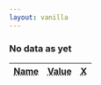 ```yaml
---
layout: vanilla
---
```

<head>
    <meta charset="utf-8">
    <meta http-equiv="Content-Type" content="text/html; charset=UTF-8">
    <meta http-equiv="X-UA-Compatible" content="IE=edge">
    <meta name="viewport" content="width=device-width, initial-scale=1">
    <!-- The above 3 meta tags *must* come first in the head; any other head content must come *after* these tags -->
    <link rel="stylesheet" href="css/bulma-0.7.1.css">
    <link rel="stylesheet" href="index.css">
    <title>Metaframe pipe passthrough</title>
    <script defer src="font-awesome-all-v5.0.7.js"></script>
</head>
<body>

<div id="header">
  <a id="add-input-button" class="button is-success is-outlined">
    <!-- <span>Input</span> -->
    <span class="icon is-small">
      <i class="fas fa-plus"></i>
    </span>
  </a>
  <h3 id="nodata">No data as yet</h3>
  <!-- <button id="add-input-button" class="button is-success is-outlined" >Input</button> -->
</div>
<table class="table is-bordered inputs">
    <thead>
      <tr>
        <th class="column-name prop-text"><abbr title="Name">Name</abbr></th>
        <th class="column-value prop-text"><abbr title="Value">Value</abbr></th>
        <th class="column-delete prop-text"><abbr title="Delete">X</abbr></th>
      </tr>
  </thead>
  <tbody id="tablebody" />
</table>
<script src="{{site.baseurl}}{{site.data.urls-internal.metaframe_library_path}}"></script>
<script src="index.js"></script>
</body>

